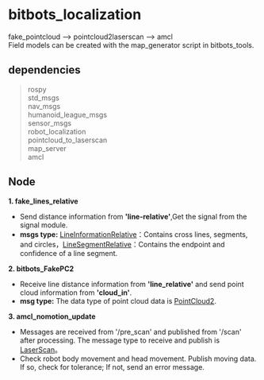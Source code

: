 # **bitbots_localization**  
fake_pointcloud --> pointcloud2laserscan --> amcl  
Field models can be created with the map_generator script in bitbots_tools.   

## **dependencies**  
  > rospy  
  > std_msgs  
  > nav_msgs  
  > humanoid_league_msgs  
  > sensor_msgs  
  > robot_localization  
  > pointcloud_to_laserscan  
  > map_server  
  > amcl  

## **Node**
**1. fake_lines_relative**  
   * Send distance information from **'line-relative'**,Get the signal from the signal module.  
   * **msgs type:** [LineInformationRelative](https://github.com/b51/humanoid_league_msgs/blob/2a6ab162d89f8b90338e5b7e3b1f441b55edf1e0/msg/LineInformationRelative.msg)：Contains cross lines, segments, and circles，[LineSegmentRelative](https://github.com/b51/humanoid_league_msgs/blob/2a6ab162d89f8b90338e5b7e3b1f441b55edf1e0/msg/LineSegmentRelative.msg)：Contains the endpoint and confidence of a line segment.  

**2. bitbots_FakePC2**   
   * Receive line distance information from **'line_relative'** and send point cloud information from **'cloud_in'**.  
   * **msg type:** The data type of point cloud data is [PointCloud2](http://docs.ros.org/lunar/api/sensor_msgs/html/msg/PointCloud2.html).
   
**3. amcl_nomotion_update**  
   * Messages are received from '/pre_scan' and published from '/scan' after processing. The message type to receive and publish is [LaserScan](http://docs.ros.org/indigo/api/sensor_msgs/html/msg/LaserScan.html)。   
   * Check robot body movement and head movement. Publish moving data. If so, check for tolerance; If not, send an error message.
